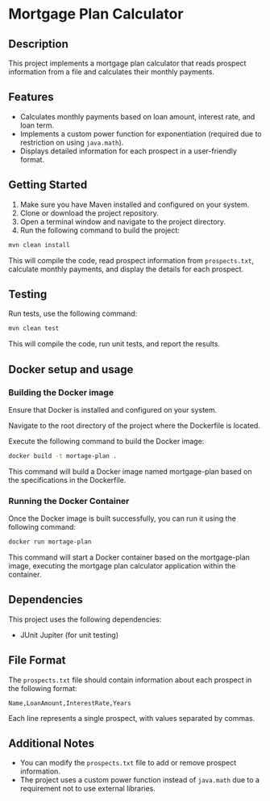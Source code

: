 # Mortgage Plan Calculator

## Description

This project implements a mortgage plan calculator that reads prospect information from a file and calculates their monthly payments.

## Features

- Calculates monthly payments based on loan amount, interest rate, and loan term.
- Implements a custom power function for exponentiation (required due to restriction on using `java.math`).
- Displays detailed information for each prospect in a user-friendly format.

## Getting Started

1. Make sure you have Maven installed and configured on your system.
2. Clone or download the project repository.
3. Open a terminal window and navigate to the project directory.
4. Run the following command to build the project:

```bash
mvn clean install
```

This will compile the code, read prospect information from `prospects.txt`, calculate monthly payments, and display the details for each prospect.

## Testing

Run tests, use the following command:

```bash
mvn clean test
```

This will compile the code, run unit tests, and report the results.

## Docker setup and usage

### Building the Docker image

Ensure that Docker is installed and configured on your system.

Navigate to the root directory of the project where the Dockerfile is located.

Execute the following command to build the Docker image:

```bash
docker build -t mortage-plan .
```

This command will build a Docker image named mortgage-plan based on the specifications in the Dockerfile.

### Running the Docker Container

Once the Docker image is built successfully, you can run it using the following command:

```bash
docker run mortage-plan
```
This command will start a Docker container based on the mortgage-plan image, executing
the mortgage plan calculator application within the container.

## Dependencies

This project uses the following dependencies:

- JUnit Jupiter (for unit testing)

## File Format

The `prospects.txt` file should contain information about each prospect in the following format:

`Name,LoanAmount,InterestRate,Years`

Each line represents a single prospect, with values separated by commas.

## Additional Notes

- You can modify the `prospects.txt` file to add or remove prospect information.
- The project uses a custom power function instead of `java.math` due to a requirement not to use external libraries.
